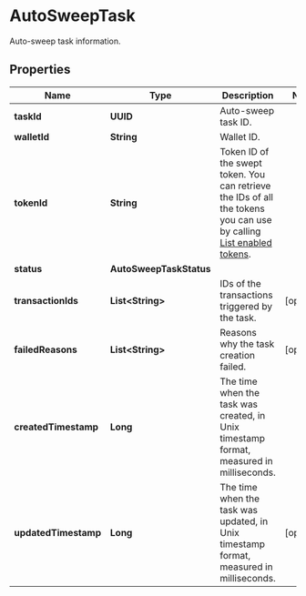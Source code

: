 

# AutoSweepTask

Auto-sweep task information.

## Properties

| Name | Type | Description | Notes |
|------------ | ------------- | ------------- | -------------|
|**taskId** | **UUID** | Auto-sweep task ID. |  |
|**walletId** | **String** | Wallet ID. |  |
|**tokenId** | **String** | Token ID of the swept token. You can retrieve the IDs of all the tokens you can use by calling [List enabled tokens](https://www.cobo.com/developers/v2/api-references/wallets/list-enabled-tokens). |  |
|**status** | **AutoSweepTaskStatus** |  |  |
|**transactionIds** | **List&lt;String&gt;** | IDs of the transactions triggered by the task. |  [optional] |
|**failedReasons** | **List&lt;String&gt;** | Reasons why the task creation failed. |  [optional] |
|**createdTimestamp** | **Long** | The time when the task was created, in Unix timestamp format, measured in milliseconds. |  |
|**updatedTimestamp** | **Long** | The time when the task was updated, in Unix timestamp format, measured in milliseconds. |  [optional] |



